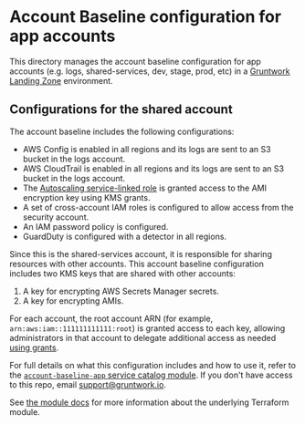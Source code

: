 # Account Baseline configuration for app accounts

This directory manages the account baseline configuration for app accounts (e.g. logs, shared-services, dev, stage, prod, etc) in a [Gruntwork Landing Zone](https://gruntwork.io/guides/foundations/how-to-configure-production-grade-aws-account-structure/) environment.


## Configurations for the shared account
The account baseline includes the following configurations:

- AWS Config is enabled in all regions and its logs are sent to an S3 bucket in the logs account.
- AWS CloudTrail is enabled in all regions and its logs are sent to an S3 bucket in the logs account.
- The [Autoscaling service-linked role](https://docs.aws.amazon.com/autoscaling/ec2/userguide/autoscaling-service-linked-role.html) is granted access to the AMI encryption key using KMS grants.
- A set of cross-account IAM roles is configured to allow access from the security account.
- An IAM password policy is configured.
- GuardDuty is configured with a detector in all regions.

Since this is the shared-services account, it is responsible for sharing resources with other accounts. This account baseline configuration includes two KMS keys that are shared with other accounts:

1. A key for encrypting AWS Secrets Manager secrets.
1. A key for encrypting AMIs.

For each account, the root account ARN (for example, `arn:aws:iam::111111111111:root`) is granted access to each key, allowing administrators in that account to delegate additional access as needed [using grants](https://docs.aws.amazon.com/kms/latest/developerguide/grants.html).

For full details on what this configuration includes and how to use it, refer to the [`account-baseline-app` service catalog module](https://github.com/gruntwork-io/terraform-aws-service-catalog/blob/master/modules/landingzone/account-baseline-app/README.adoc). If you don't have access to this repo, email
[support@gruntwork.io](mailto:support@gruntwork.io).

See [the module docs](https://github.com/gruntwork-io/terraform-aws-cis-service-catalog/tree/v0.35.0/modules/landingzone/account-baseline-app) for more
information about the underlying Terraform module.
